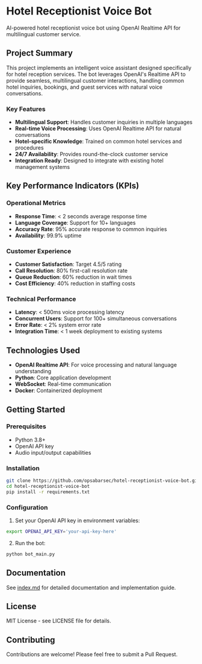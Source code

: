 # Hotel Receptionist Voice Bot

AI-powered hotel receptionist voice bot using OpenAI Realtime API for multilingual customer service.

## Project Summary

This project implements an intelligent voice assistant designed specifically for hotel reception services. The bot leverages OpenAI's Realtime API to provide seamless, multilingual customer interactions, handling common hotel inquiries, bookings, and guest services with natural voice conversations.

### Key Features

- **Multilingual Support**: Handles customer inquiries in multiple languages
- **Real-time Voice Processing**: Uses OpenAI Realtime API for natural conversations
- **Hotel-specific Knowledge**: Trained on common hotel services and procedures
- **24/7 Availability**: Provides round-the-clock customer service
- **Integration Ready**: Designed to integrate with existing hotel management systems

## Key Performance Indicators (KPIs)

### Operational Metrics
- **Response Time**: < 2 seconds average response time
- **Language Coverage**: Support for 10+ languages
- **Accuracy Rate**: 95% accurate response to common inquiries
- **Availability**: 99.9% uptime

### Customer Experience
- **Customer Satisfaction**: Target 4.5/5 rating
- **Call Resolution**: 80% first-call resolution rate
- **Queue Reduction**: 60% reduction in wait times
- **Cost Efficiency**: 40% reduction in staffing costs

### Technical Performance
- **Latency**: < 500ms voice processing latency
- **Concurrent Users**: Support for 100+ simultaneous conversations
- **Error Rate**: < 2% system error rate
- **Integration Time**: < 1 week deployment to existing systems

## Technologies Used

- **OpenAI Realtime API**: For voice processing and natural language understanding
- **Python**: Core application development
- **WebSocket**: Real-time communication
- **Docker**: Containerized deployment

## Getting Started

### Prerequisites

- Python 3.8+
- OpenAI API key
- Audio input/output capabilities

### Installation

```bash
git clone https://github.com/opsabarsec/hotel-receptionist-voice-bot.git
cd hotel-receptionist-voice-bot
pip install -r requirements.txt
```

### Configuration

1. Set your OpenAI API key in environment variables:
```bash
export OPENAI_API_KEY='your-api-key-here'
```

2. Run the bot:
```bash
python bot_main.py
```

## Documentation

See [index.md](index.md) for detailed documentation and implementation guide.

## License

MIT License - see LICENSE file for details.

## Contributing

Contributions are welcome! Please feel free to submit a Pull Request.
